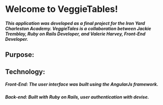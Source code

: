 <h1>Welcome to VeggieTables! </h1>
<h5>This application was developed as a final project for the Iron Yard Charleston Academy. VeggieTales is a collaboration between Jackie Tremblay, Ruby on Rails Developer, and Valerie Harvey, Front-End Developer.</h5>

<h2>Purpose:</h2>

<h2>Technology:</h2>
<p><h5>Front-End: The user interface was built using the AngularJs framework. </h5></p>

<p><h5>Back-end: Built with Ruby on Rails, user authentication with devise. </h5></p>
<h2></h2>


